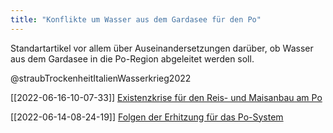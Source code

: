 ```yaml
---
title: "Konflikte um Wasser aus dem Gardasee für den Po"
---
```


Standartartikel vor allem über Auseinandersetzungen darüber, ob Wasser aus dem Gardasee in die Po-Region abgeleitet werden soll.

  @straubTrockenheitItalienWasserkrieg2022 
  
  [[2022-06-16-10-07-33]] [Existenzkrise für den Reis- und Maisanbau am Po](2022-06-16-10-07-33.html)
  
  [[2022-06-14-08-24-19]] [Folgen der Erhitzung für das Po-System](2022-06-14-08-24-19.html) 